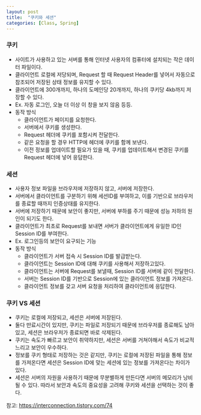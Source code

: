 ```yaml
---
layout: post
title:  "쿠키와 세션"
categories: [Class, Spring]
---
```


### 쿠키
- 사이트가 사용하고 있는 서버를 통해 인터넷 사용자의 컴퓨터에 설치되는 작은 데이터 파일이다.
- 클라이언트 로컬에 저당되며, Request 할 때 Request Header를 넣어서 자동으로 참조되어 저장된 상태 정보를 유지할 수 있다.
- 클라이언트에 300개까지, 하나의 도메인당 20개까지, 하나의 쿠키당 4kb까지 저장할 수 있다.
- Ex. 자동 로그인, 오늘 더 이상 이 창을 보지 않음 등등.
- 동작 방식
  - 클라이언트가 페이지를 요청한다.
  - 서버에서 쿠키를 생성한다.
  - Request 헤더에 쿠키를 포함시켜 전달한다.
  - 같은 요청을 할 경우 HTTP에 헤더에 쿠키를 함께 보낸다.
  - 이전 정보를 업데이트할 필요가 있을 때, 쿠키를 업데이트해서 변경된 쿠키를 Request 헤더에 넣어 응답한다.

### 세션
- 사용자 정보 파일을 브라우저에 저장하지 않고, 서버에 저장한다.
- 서버에서 클라이언트를 구분하기 위해 세션ID를 부여하고, 이를 기반으로 브라우저를 종료할 때까지 인증상태를 유지한다.
- 서버에 저장하기 때문에 보안이 좋지만, 서버에 부하를 주기 때문에 성능 저하의 원인이 되기도 한다.
- 클라이언트가 최초로 Request를 보내면 서버가 클라이언트에게 유일한 ID인 Session ID를 부여한다.
- Ex. 로그인등의 보안이 요구되는 기능
- 동작 방식
  - 클라이언트가 서버 접속 시 Session ID를 발급받는다.
  - 클라이언트는 Session ID에 대해 쿠키를 사용해서 저장하고있다.
  - 클라이언트는 서버에 Request를 보낼때, Session ID를 서버에 같이 전달한다.
  - 서버는 Session ID를 기반으로 Session에 있는 클라이언트 정보를 가져온다.
  - 클라이언트 정보를 갖고 서버 요청을 처리하여 클라이언트에 응답한다.

### 쿠키 VS 세션
- 쿠키는 로컬에 저장되고, 세션은 서버에 저장된다.
- 둘다 만료시간이 있지만, 쿠키는 파일로 저장되기 때문에 브라우저를 종료해도 남아있고, 세션은 브라우저가 종료되면 바로 삭제된다.
- 쿠키는 속도가 빠르고 보안이 취약하지만, 세션은 서버를 거쳐야해서 속도가 비교적 느리고 보안이 우수하다.
- 정보를 쿠키 형태로 저장하는 것은 같지만, 쿠키는 로컬에 저장된 파일을 통해 정보를 가져온다면 세션은 Session ID에 맞는 세션에 있는 정보를 가져온다는 차이가 있다.
- 세션은 서버의 자원을 사용하기 때문에 무분별하게 만든다면 서버의 메모리가 낭비될 수 있다. 따라서 보안과 속도의 중요성을 고려해 쿠키와 세션을 선택하는 것이 좋다.


참고: https://interconnection.tistory.com/74
